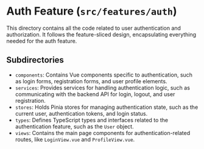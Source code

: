 # Auth Feature (`src/features/auth`)

This directory contains all the code related to user authentication and authorization. It follows the feature-sliced design, encapsulating everything needed for the auth feature.

## Subdirectories

-   `components`: Contains Vue components specific to authentication, such as login forms, registration forms, and user profile elements.
-   `services`: Provides services for handling authentication logic, such as communicating with the backend API for login, logout, and user registration.
-   `stores`: Holds Pinia stores for managing authentication state, such as the current user, authentication tokens, and login status.
-   `types`: Defines TypeScript types and interfaces related to the authentication feature, such as the `User` object.
-   `views`: Contains the main page components for authentication-related routes, like `LoginView.vue` and `ProfileView.vue`. 